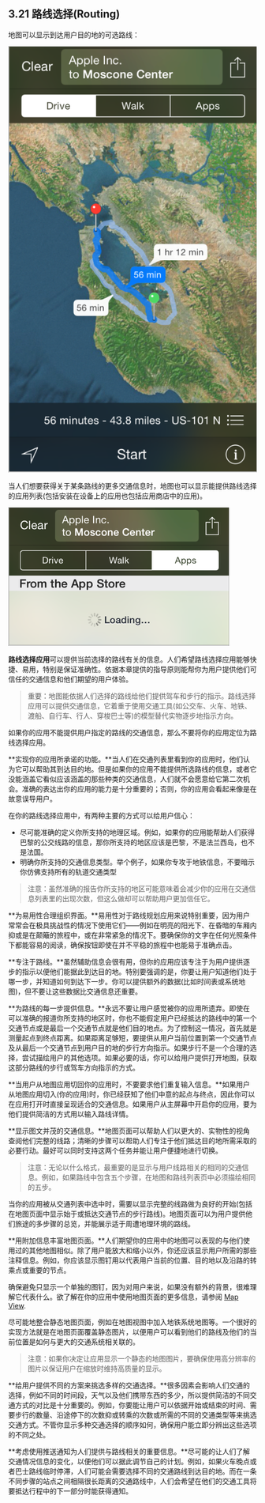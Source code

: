 ## 3.21 路线选择(Routing)
地图可以显示到达用户目的地的可选路线：

![](images/15.png)

当人们想要获得关于某条路线的更多交通信息时，地图也可以显示能提供路线选择的应用列表(包括安装在设备上的应用也包括应用商店中的应用)。

![](images/16.png)

**路线选择应用**可以提供当前选择的路线有关的信息。人们希望路线选择应用能够快捷、易用，特别是保证准确性。依据本章提供的指导原则能帮你为用户提供他们可信任的交通信息和他们期望的用户体验。

> 重要：地图能依据人们选择的路线给他们提供驾车和步行的指示。路线选择应用可以提供交通信息，它着重于使用交通工具(如公交车、火车、地铁、渡船、自行车、行人、穿梭巴士等)的模型替代实物逐步地指示方向。

如果你的应用不能提供用户指定的路线的交通信息，那么不要将你的应用定位为路线选择应用。

**实现你的应用所承诺的功能。**当人们在交通列表里看到你的应用时，他们认为它可以帮助其到达目的地。但是如果你的应用不能提供所选路线的信息，或者它没能涵盖它看似应该涵盖的那些种类的交通信息，人们就不会愿意给它第二次机会。准确的表达出你的应用的能力是十分重要的；否则，你的应用会看起来像是在故意误导用户。

在你的路线选择应用中，有两种主要的方式可以给用户信心：

- 尽可能准确的定义你所支持的地理区域。例如，如果你的应用能帮助人们获得巴黎的公交线路的信息，那你所支持的地区应该是巴黎，不是法兰西岛，也不是法国。
- 明确你所支持的交通信息类型。举个例子，如果你专攻于地铁信息，不要暗示你仿佛支持所有的轨道交通类型
> 注意：虽然准确的报告你所支持的地区可能意味着会减少你的应用在交通信息列表里的出现次数，但这么做却可以帮助用户更加信任它。

**为易用性合理组织界面。**易用性对于路线规划应用来说特别重要，因为用户常常会在极具挑战性的情况下使用它们——例如在明亮的阳光下、在昏暗的车厢内抑或是在颠簸的旅程中，或在非常紧急的情况下。要确保你的文字在任何光照条件下都能容易的阅读，确保按钮即使在并不平稳的旅程中也能易于准确点击。

**专注于路线。**虽然辅助信息会很有用，但你的应用应该专注于为用户提供逐步的指示以便他们能据此到达目的地。特别要强调的是，你要让用户知道他们处于哪一步，并知道如何到达下一步。你可以提供额外的数据(比如时间表或系统地图)，但不要让这些数据比交通信息还重要。

**为路线的每一步提供信息。**永远不要让用户感觉被你的应用所遗弃。即使在可以准确的报道你所支持的地区时，你也不能假定用户已经抵达的路线中的第一个交通节点或是最后一个交通节点就是他们目的地点。为了控制这一情况，首先就是测量起点到终点距离。如果距离足够短，要提供从用户当前位置到第一个交通节点及从最后一个交通节点到用户目的地的步行方向指示。如果步行不是一个合理的选择，尝试描绘用户的其他选项。如果必要的话，你可以给用户提供打开地图，获取这部分路线的步行或驾车方向指示的方式。

**当用户从地图应用切回你的应用时，不要要求他们重复输入信息。**如果用户从地图应用切入(你的应用)时，你已经获知了他们中意的起点与终点，因此你可以在应用打开时直接呈现适合的交通信息。如果用户从主屏幕中开启你的应用，要为他们提供简洁的方式用以输入路线详情。

**显示图文并茂的交通信息。**地图页面可以帮助人们以更大的、实物性的视角查阅他们完整的线路；清晰的步骤可以帮助人们专注于他们抵达目的地所需采取的必要行动。最好可以同时支持这两个任务并能让用户便捷地进行切换。

> 注意：无论以什么格式，最重要的是显示与用户线路相关的相同的交通信息。例如，如果路线中包含五个步骤，在地图和路线列表页中必须描绘相同的五步。

当你的应用被从交通列表中选中时，需要以显示完整的线路做为良好的开始(包括在地图页面中显示始于或抵达交通节点的步行路线)。地图页面可以为用户提供他们旅途的多步骤的总览，并能展示适于周遭地理环境的路线。

**用附加信息丰富地图页面。**人们期望你的应用中的地图可以表现的与他们使用过的其他地图相似。除了用户能放大和缩小以外，你还应该显示用户所需的那些注释信息。例如，你应该显示图钉用以代表用户当前的位置、目的地以及沿路的转乘点或重要的节点。

确保避免只显示一个单独的图钉，因为对用户来说，如果没有额外的背景，很难理解它代表什么。欲了解在你的应用中使用地图页面的更多信息，请参阅 [Map View](https://developer.apple.com/library/ios/documentation/userexperience/conceptual/mobilehig/ContentViews.html#//apple_ref/doc/uid/TP40006556-CH13-SW134).

尽可能地整合静态地图页面，例如在地图视图中加入地铁系统地图等。一个很好的实现方法就是在地图页面覆盖静态图片，以便用户可以看到他们的路线及他们的当前位置是如何与更大的交通系统相关联的。

> 注意：如果你决定让应用显示一个静态的地图图片，要确保使用高分辨率的图片以保证用户在缩放时维持高质量的显示。

**给用户提供不同的方案来挑选多样的交通选择。**很多因素会影响人们交通的选择，例如不同的时间段，天气以及他们携带东西的多少，所以提供简洁的不同交通方式的对比是十分重要的。例如，你要能让用户可以依据开始或结束的时间、需要步行的数量、沿途停下的次数抑或转乘的次数或所需的不同的交通类型等来挑选交通方式。不管你显示多种交通选择的顺序如何，确保用户能立即分辨出这些选项的不同之处。

**考虑使用推送通知为人们提供与路线相关的重要信息。**尽可能的让人们了解交通情况信息的变化，以便他们可以据此调节自己的计划。例如，如果火车晚点或者巴士路线临时停滞，人们可能会需要选择不同的交通路线到达目的地。而在一条不同步骤的站点之间相隔很长距离的交通路线中，人们会希望在他们的交通工具将要抵达行程中的下一部分时能获得通知。